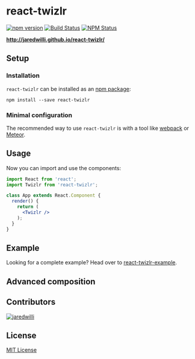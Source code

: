 # react-twizlr

[![npm version](https://badge.fury.io/js/react-twizlr.svg)](https://badge.fury.io/js/react-twizlr)
[![Build Status](https://travis-ci.org/jaredwilli/react-twizlr.svg)](https://travis-ci.org/jaredwilli/react-twizlr)
[![NPM Status](http://img.shields.io/npm/dm/react-twizlr.svg?style=flat)](https://www.npmjs.org/package/react-twizlr)


**http://jaredwilli.github.io/react-twizlr/**


Setup
-----

### Installation

`react-twizlr` can be installed as an [npm package](https://www.npmjs.com/package/react-twizlr):

```
npm install --save react-twizlr
```

### Minimal configuration

The recommended way to use `react-twizlr` is with a tool like [webpack](https://webpack.js.org/) or [Meteor](https://www.meteor.com/).

Usage
-----

Now you can import and use the components:

```jsx
import React from 'react';
import Twizlr from 'react-twizlr';

class App extends React.Component {
  render() {
    return (
      <Twizlr />
    );
  }
}
```

Example
-------
Looking for a complete example? Head over to [react-twizlr-example](https://github.com/jaredwilli/react-twizlr-example).


Advanced composition
-------



Contributors
-----------
[![jaredwilli](https://avatars0.githubusercontent.com/u/218374?s=40&v=4)](https://github.com/jaredwilli)


License
-------
[MIT License](https://opensource.org/licenses/MIT)
